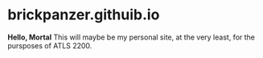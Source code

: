# brickpanzer.githuib.io

**Hello, Mortal**
This will maybe be my personal site, at the very least, for the pursposes of ATLS 2200.
